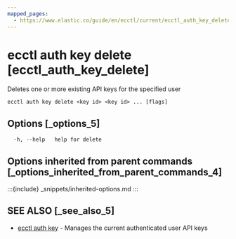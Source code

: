 ```yaml
---
mapped_pages:
  - https://www.elastic.co/guide/en/ecctl/current/ecctl_auth_key_delete.html
---
```


# ecctl auth key delete [ecctl_auth_key_delete]

Deletes one or more existing API keys for the specified user

```
ecctl auth key delete <key id> <key id> ... [flags]
```


## Options [_options_5]

```
  -h, --help   help for delete
```


## Options inherited from parent commands [_options_inherited_from_parent_commands_4]

:::{include} _snippets/inherited-options.md
:::


## SEE ALSO [_see_also_5]

* [ecctl auth key](/reference/ecctl_auth_key.md)	 - Manages the current authenticated user API keys

